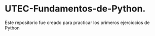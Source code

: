 # UTEC-Fundamentos-de-Python.
Este repositorio fue creado para practicar los primeros ejerciocios de Python
